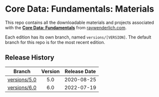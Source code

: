 # Core Data: Fundamentals: Materials

This repo contains all the downloadable materials and projects associated with the **[Core Data: Fundamentals](https://www.raywenderlich.com/27468235-beginning-core-data)** from [raywenderlich.com](https://www.raywenderlich.com).

Each edition has its own branch, named `versions/[VERSION]`. The default branch for this repo is for the most recent edition.

## Release History

| Branch                                                                                 | Version | Release Date |
| -------------------------------------------------------------------------------------- |:-------:|:------------:|
| [versions/5.0](https://github.com/raywenderlich/video-bcd-materials/tree/versions/5.0) | 5.0     | 2020-08-25   |
| [versions/6.0](https://github.com/raywenderlich/video-bcd-materials/tree/versions/6.0) | 6.0     | 2022-07-19   |

